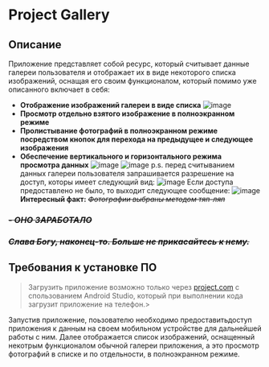 # Project Gallery
## Описание
Приложение представляет собой ресурс, который считывает данные галереи пользователя и отображает их в виде некоторого списка изображений, 
оснащая его своим функционалом, который помимо уже описанного включает в себя:
- **Отображение изображений галереи в виде списка** 
![image](https://user-images.githubusercontent.com/77580790/159790575-fdaa1f1b-d3db-4b1d-ae61-093965ae03c1.png)
- **Просмотр отдельно взятого изображение в полноэкранном режиме** 
- **Пролистывание фотографий в полноэкранном режиме посредством кнопок для перехода на предыдущее и следующее изображения**
- **Обеспечение вертикального и горизонтального режима просмотра данных**
![image](https://user-images.githubusercontent.com/77580790/159790667-5ab975cc-fa49-448f-a24b-df50cdbfdf15.png)
![image](https://user-images.githubusercontent.com/77580790/159790726-e7bd5264-5134-4b99-a333-5cc20018fc9a.png)
p.s. перед считыванием данных галереи пользователя запрашивается разрешение на доступ, которы имеет следующий вид:
![image](https://user-images.githubusercontent.com/77580790/159787430-238c7536-4e2b-47ce-b87b-ed65e59db968.png)
Если доступа предоставлено не было, то выходит следующее сообщение:
![image](https://user-images.githubusercontent.com/77580790/159787574-6b2d7a8d-8031-44ae-93f7-e06f5e772a8a.png)
**Интересный факт:**
*~~Фотографии выбраны методом тяп-ляп~~*

### *~~- ОНО ЗАРАБОТАЛО~~*
### *~~Слава Богу, наконец-то. Больше не прикасайтесь к нему.~~*
## Требования к установке ПО
> Загрузить приложение возможно только через [project.com](https://disk.yandex.ru/d/cewxhtU4B4aVtw) с спользованием Android Studio, который при выполнении кода загрузит
приложение на телефон.>

Запустив приложение, поьзователю необходимо предоставитьдоступ приложения к данным на своем мобильном устройстве для дальнейшей работы с ним. Далее отображается список 
изображений, оснащенный некотрым функционалом обычной галереи приложения, а это просмотр фотографий в списке и по отдельности, в полноэкранном режиме.
